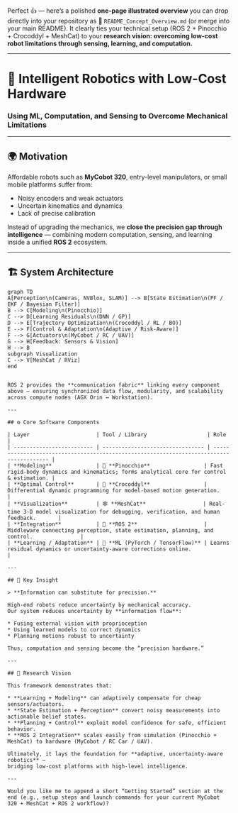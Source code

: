 Perfect 👍 — here’s a polished **one-page illustrated overview** you can drop directly into your repository as
📄 `README_Concept_Overview.md` (or merge into your main README).
It clearly ties your technical setup (ROS 2 + Pinocchio + Crocoddyl + MeshCat) to your **research vision: overcoming low-cost robot limitations through sensing, learning, and computation.**

---

# 🧠 Intelligent Robotics with Low-Cost Hardware

### Using ML, Computation, and Sensing to Overcome Mechanical Limitations

---

## 🌍 Motivation

Affordable robots such as **MyCobot 320**, entry-level manipulators, or small mobile platforms suffer from:

* Noisy encoders and weak actuators
* Uncertain kinematics and dynamics
* Lack of precise calibration

Instead of upgrading the mechanics, we **close the precision gap through intelligence** — combining
modern computation, sensing, and learning inside a unified **ROS 2** ecosystem.

---

## 🏗️ System Architecture

```mermaid
graph TD
A[Perception\n(Cameras, NVBlox, SLAM)] --> B[State Estimation\n(PF / EKF / Bayesian Filter)]
B --> C[Modeling\n(Pinocchio)]
C --> D[Learning Residuals\n(DNN / GP)]
D --> E[Trajectory Optimization\n(Crocoddyl / RL / BO)]
E --> F[Control & Adaptation\n(Adaptive / Risk-Aware)]
F --> G[Actuators\n(MyCobot / RC / UAV)]
G --> H[Feedback: Sensors & Vision]
H --> B
subgraph Visualization
C --> V[MeshCat / RViz]
end


ROS 2 provides the **communication fabric** linking every component above — ensuring synchronized data flow, modularity, and scalability across compute nodes (AGX Orin ↔ Workstation).

---

## ⚙️ Core Software Components

| Layer                     | Tool / Library                   | Role                                                                                     |
| ------------------------- | -------------------------------- | ---------------------------------------------------------------------------------------- |
| **Modeling**              | 🦾 **Pinocchio**                 | Fast rigid-body dynamics and kinematics; forms analytical core for control & estimation. |
| **Optimal Control**       | 🧩 **Crocoddyl**                 | Differential dynamic programming for model-based motion generation.                      |
| **Visualization**         | 🕸️ **MeshCat**                  | Real-time 3-D model visualization for debugging, verification, and human feedback.       |
| **Integration**           | 🚀 **ROS 2**                     | Middleware connecting perception, state estimation, planning, and control.               |
| **Learning / Adaptation** | 🤖 **ML (PyTorch / TensorFlow)** | Learns residual dynamics or uncertainty-aware corrections online.                        |

---

## 🧩 Key Insight

> **Information can substitute for precision.**

High-end robots reduce uncertainty by mechanical accuracy.
Our system reduces uncertainty by **information flow**:

* Fusing external vision with proprioception
* Using learned models to correct dynamics
* Planning motions robust to uncertainty

Thus, computation and sensing become the “precision hardware.”

---

## 🔬 Research Vision

This framework demonstrates that:

* **Learning + Modeling** can adaptively compensate for cheap sensors/actuators.
* **State Estimation + Perception** convert noisy measurements into actionable belief states.
* **Planning + Control** exploit model confidence for safe, efficient behavior.
* **ROS 2 Integration** scales easily from simulation (Pinocchio + MeshCat) to hardware (MyCobot / RC Car / UAV).

Ultimately, it lays the foundation for **adaptive, uncertainty-aware robotics** —
bridging low-cost platforms with high-level intelligence.

---

Would you like me to append a short “Getting Started” section at the end (e.g., setup steps and launch commands for your current MyCobot 320 + MeshCat + ROS 2 workflow)?
